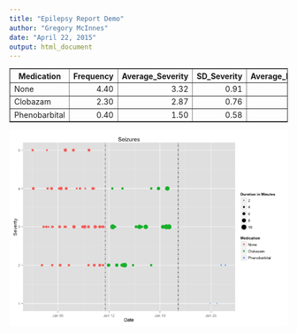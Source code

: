 ```yaml
---
title: "Epilepsy Report Demo"
author: "Gregory McInnes"
date: "April 22, 2015"
output: html_document
---
```






<!-- html table generated in R 3.1.2 by xtable 1.7-4 package -->
<!-- Thu Apr 23 00:19:37 2015 -->
<table border=1>
<tr> <th> Medication </th> <th> Frequency </th> <th> Average_Severity </th> <th> SD_Severity </th> <th> Average_Duration </th> <th> SD_Duration </th>  </tr>
  <tr> <td> None </td> <td align="right"> 4.40 </td> <td align="right"> 3.32 </td> <td align="right"> 0.91 </td> <td align="right"> 5.41 </td> <td align="right"> 0.87 </td> </tr>
  <tr> <td> Clobazam </td> <td align="right"> 2.30 </td> <td align="right"> 2.87 </td> <td align="right"> 0.76 </td> <td align="right"> 7.13 </td> <td align="right"> 1.94 </td> </tr>
  <tr> <td> Phenobarbital </td> <td align="right"> 0.40 </td> <td align="right"> 1.50 </td> <td align="right"> 0.58 </td> <td align="right"> 2.50 </td> <td align="right"> 0.58 </td> </tr>
   </table>


<img src="figure/titvByWindow-1.png" title="plot of chunk titvByWindow" alt="plot of chunk titvByWindow" style="display: block; margin: auto;" />



